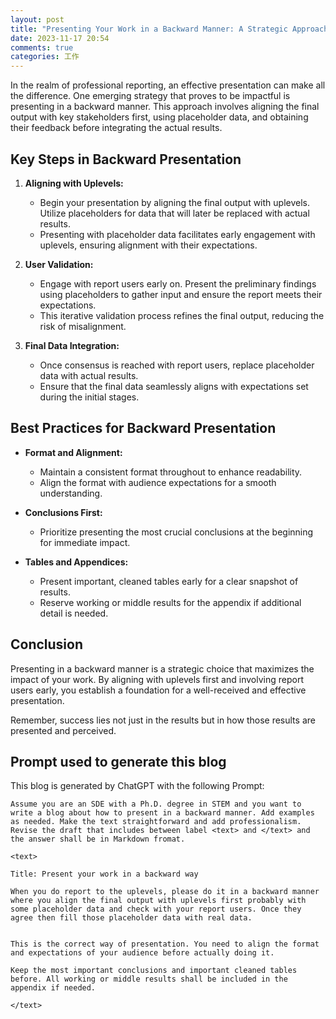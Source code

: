 ```yaml
---
layout: post
title: "Presenting Your Work in a Backward Manner: A Strategic Approach"
date: 2023-11-17 20:54
comments: true
categories: 工作
---
```


In the realm of professional reporting, an effective presentation can make all the difference. One emerging strategy that proves to be impactful is presenting in a backward manner. This approach involves aligning the final output with key stakeholders first, using placeholder data, and obtaining their feedback before integrating the actual results.

<!--more-->

## Key Steps in Backward Presentation

1. **Aligning with Uplevels:**
   - Begin your presentation by aligning the final output with uplevels. Utilize placeholders for data that will later be replaced with actual results.
   - Presenting with placeholder data facilitates early engagement with uplevels, ensuring alignment with their expectations.

2. **User Validation:**
   - Engage with report users early on. Present the preliminary findings using placeholders to gather input and ensure the report meets their expectations.
   - This iterative validation process refines the final output, reducing the risk of misalignment.

3. **Final Data Integration:**
   - Once consensus is reached with report users, replace placeholder data with actual results.
   - Ensure that the final data seamlessly aligns with expectations set during the initial stages.

## Best Practices for Backward Presentation

- **Format and Alignment:**
  - Maintain a consistent format throughout to enhance readability.
  - Align the format with audience expectations for a smooth understanding.

- **Conclusions First:**
  - Prioritize presenting the most crucial conclusions at the beginning for immediate impact.

- **Tables and Appendices:**
  - Present important, cleaned tables early for a clear snapshot of results.
  - Reserve working or middle results for the appendix if additional detail is needed.

## Conclusion

Presenting in a backward manner is a strategic choice that maximizes the impact of your work. By aligning with uplevels first and involving report users early, you establish a foundation for a well-received and effective presentation.

Remember, success lies not just in the results but in how those results are presented and perceived.




## Prompt used to generate this blog

This blog is generated by ChatGPT with the following Prompt:

```
Assume you are an SDE with a Ph.D. degree in STEM and you want to write a blog about how to present in a backward manner. Add examples as needed. Make the text straightforward and add professionalism. Revise the draft that includes between label <text> and </text> and the answer shall be in Markdown fromat.

<text>

Title: Present your work in a backward way

When you do report to the uplevels, please do it in a backward manner where you align the final output with uplevels first probably with some placeholder data and check with your report users. Once they agree then fill those placeholder data with real data.


This is the correct way of presentation. You need to align the format and expectations of your audience before actually doing it.

Keep the most important conclusions and important cleaned tables before. All working or middle results shall be included in the appendix if needed.

</text>
```
